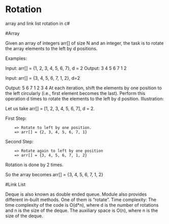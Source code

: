 # Rotation
array and link list rotation in c#

#Array


Given an array of integers arr[] of size N and an integer, the task is to rotate the array elements to the left by d positions.

Examples: 

Input: 
arr[] = {1, 2, 3, 4, 5, 6, 7}, d = 2
Output: 3 4 5 6 7 1 2

Input: arr[] = {3, 4, 5, 6, 7, 1, 2}, d=2

Output: 5 6 7 1 2 3 4
At each iteration, shift the elements by one position to the left circularly (i.e., first element becomes the last).
Perform this operation d times to rotate the elements to the left by d position.
Illustration:

Let us take arr[] = [1, 2, 3, 4, 5, 6, 7], d = 2.

First Step:

        => Rotate to left by one position.
        => arr[] = {2, 3, 4, 5, 6, 7, 1}

Second Step:

        => Rotate again to left by one position
        => arr[] = {3, 4, 5, 6, 7, 1, 2}

Rotation is done by 2 times.

So the array becomes arr[] = {3, 4, 5, 6, 7, 1, 2}

#Link List

Deque is also known as double ended queue. 
Module also provides different in-built methods.
One of them is “rotate”.
Time complexity: The time complexity of the code is O(d*n), where d is the number of rotations and n is the size of the deque. 
The auxiliary space is O(n), where n is the size of the deque.
